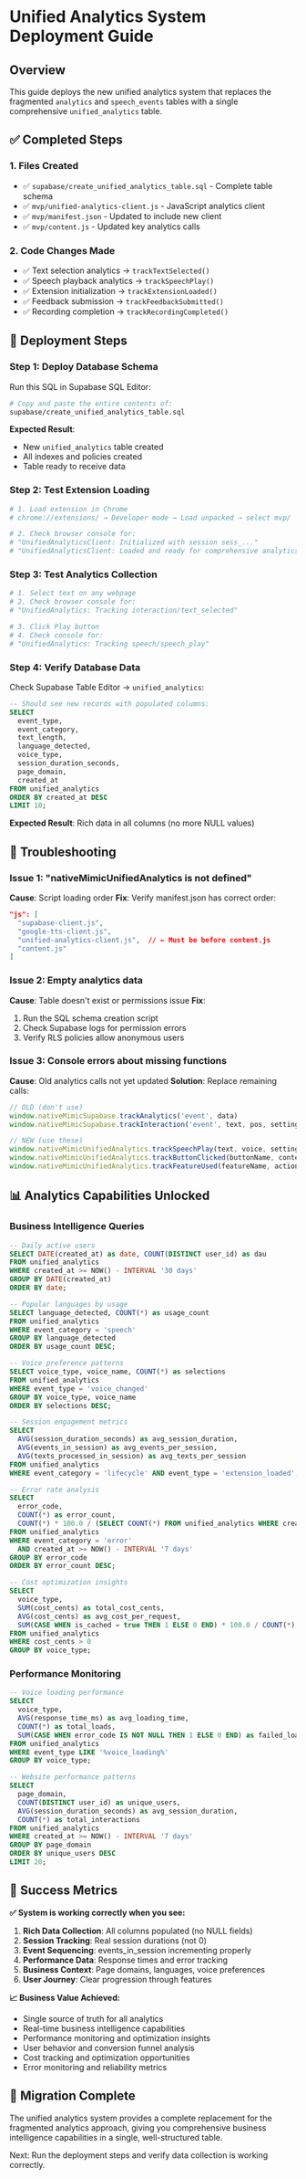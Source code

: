 # Unified Analytics System Deployment Guide

## Overview
This guide deploys the new unified analytics system that replaces the fragmented `analytics` and `speech_events` tables with a single comprehensive `unified_analytics` table.

## ✅ Completed Steps

### 1. **Files Created**
- ✅ `supabase/create_unified_analytics_table.sql` - Complete table schema
- ✅ `mvp/unified-analytics-client.js` - JavaScript analytics client
- ✅ `mvp/manifest.json` - Updated to include new client
- ✅ `mvp/content.js` - Updated key analytics calls

### 2. **Code Changes Made**
- ✅ Text selection analytics → `trackTextSelected()`
- ✅ Speech playback analytics → `trackSpeechPlay()`
- ✅ Extension initialization → `trackExtensionLoaded()`
- ✅ Feedback submission → `trackFeedbackSubmitted()`
- ✅ Recording completion → `trackRecordingCompleted()`

## 🚀 Deployment Steps

### Step 1: Deploy Database Schema
Run this SQL in Supabase SQL Editor:
```bash
# Copy and paste the entire contents of:
supabase/create_unified_analytics_table.sql
```

**Expected Result**: 
- New `unified_analytics` table created
- All indexes and policies created
- Table ready to receive data

### Step 2: Test Extension Loading
```bash
# 1. Load extension in Chrome
# chrome://extensions/ → Developer mode → Load unpacked → select mvp/

# 2. Check browser console for:
# "UnifiedAnalyticsClient: Initialized with session sess_..."
# "UnifiedAnalyticsClient: Loaded and ready for comprehensive analytics collection"
```

### Step 3: Test Analytics Collection
```bash
# 1. Select text on any webpage
# 2. Check browser console for:
# "UnifiedAnalytics: Tracking interaction/text_selected"

# 3. Click Play button
# 4. Check console for:
# "UnifiedAnalytics: Tracking speech/speech_play"
```

### Step 4: Verify Database Data
Check Supabase Table Editor → `unified_analytics`:
```sql
-- Should see new records with populated columns:
SELECT 
  event_type,
  event_category,
  text_length,
  language_detected,
  voice_type,
  session_duration_seconds,
  page_domain,
  created_at
FROM unified_analytics 
ORDER BY created_at DESC 
LIMIT 10;
```

**Expected Result**: Rich data in all columns (no more NULL values)

## 🔧 Troubleshooting

### Issue 1: "nativeMimicUnifiedAnalytics is not defined"
**Cause**: Script loading order
**Fix**: Verify manifest.json has correct order:
```json
"js": [
  "supabase-client.js",
  "google-tts-client.js", 
  "unified-analytics-client.js",  // ← Must be before content.js
  "content.js"
]
```

### Issue 2: Empty analytics data
**Cause**: Table doesn't exist or permissions issue
**Fix**: 
1. Run the SQL schema creation script
2. Check Supabase logs for permission errors
3. Verify RLS policies allow anonymous users

### Issue 3: Console errors about missing functions
**Cause**: Old analytics calls not yet updated
**Solution**: Replace remaining calls:
```javascript
// OLD (don't use)
window.nativeMimicSupabase.trackAnalytics('event', data)
window.nativeMimicSupabase.trackInteraction('event', text, pos, settings)

// NEW (use these)
window.nativeMimicUnifiedAnalytics.trackSpeechPlay(text, voice, settings)
window.nativeMimicUnifiedAnalytics.trackButtonClicked(buttonName, context)
window.nativeMimicUnifiedAnalytics.trackFeatureUsed(featureName, action, value)
```

## 📊 Analytics Capabilities Unlocked

### Business Intelligence Queries
```sql
-- Daily active users
SELECT DATE(created_at) as date, COUNT(DISTINCT user_id) as dau
FROM unified_analytics 
WHERE created_at >= NOW() - INTERVAL '30 days'
GROUP BY DATE(created_at)
ORDER BY date;

-- Popular languages by usage
SELECT language_detected, COUNT(*) as usage_count
FROM unified_analytics 
WHERE event_category = 'speech'
GROUP BY language_detected
ORDER BY usage_count DESC;

-- Voice preference patterns
SELECT voice_type, voice_name, COUNT(*) as selections
FROM unified_analytics 
WHERE event_type = 'voice_changed'
GROUP BY voice_type, voice_name
ORDER BY selections DESC;

-- Session engagement metrics
SELECT 
  AVG(session_duration_seconds) as avg_session_duration,
  AVG(events_in_session) as avg_events_per_session,
  AVG(texts_processed_in_session) as avg_texts_per_session
FROM unified_analytics
WHERE event_category = 'lifecycle' AND event_type = 'extension_loaded';

-- Error rate analysis
SELECT 
  error_code,
  COUNT(*) as error_count,
  COUNT(*) * 100.0 / (SELECT COUNT(*) FROM unified_analytics WHERE created_at >= NOW() - INTERVAL '7 days') as error_rate_percent
FROM unified_analytics 
WHERE event_category = 'error' 
  AND created_at >= NOW() - INTERVAL '7 days'
GROUP BY error_code
ORDER BY error_count DESC;

-- Cost optimization insights
SELECT 
  voice_type,
  SUM(cost_cents) as total_cost_cents,
  AVG(cost_cents) as avg_cost_per_request,
  SUM(CASE WHEN is_cached = true THEN 1 ELSE 0 END) * 100.0 / COUNT(*) as cache_hit_rate_percent
FROM unified_analytics 
WHERE cost_cents > 0
GROUP BY voice_type;
```

### Performance Monitoring
```sql
-- Voice loading performance
SELECT 
  voice_type,
  AVG(response_time_ms) as avg_loading_time,
  COUNT(*) as total_loads,
  SUM(CASE WHEN error_code IS NOT NULL THEN 1 ELSE 0 END) as failed_loads
FROM unified_analytics 
WHERE event_type LIKE '%voice_loading%'
GROUP BY voice_type;

-- Website performance patterns
SELECT 
  page_domain,
  COUNT(DISTINCT user_id) as unique_users,
  AVG(session_duration_seconds) as avg_session_duration,
  COUNT(*) as total_interactions
FROM unified_analytics 
WHERE created_at >= NOW() - INTERVAL '7 days'
GROUP BY page_domain
ORDER BY unique_users DESC
LIMIT 20;
```

## 🎯 Success Metrics

**✅ System is working correctly when you see:**

1. **Rich Data Collection**: All columns populated (no NULL fields)
2. **Session Tracking**: Real session durations (not 0)
3. **Event Sequencing**: events_in_session incrementing properly  
4. **Performance Data**: Response times and error tracking
5. **Business Context**: Page domains, languages, voice preferences
6. **User Journey**: Clear progression through features

**📈 Business Value Achieved:**
- Single source of truth for all analytics
- Real-time business intelligence capabilities
- Performance monitoring and optimization insights
- User behavior and conversion funnel analysis
- Cost tracking and optimization opportunities
- Error monitoring and reliability metrics

## 🔄 Migration Complete

The unified analytics system provides a complete replacement for the fragmented analytics approach, giving you comprehensive business intelligence capabilities in a single, well-structured table.

Next: Run the deployment steps and verify data collection is working correctly.